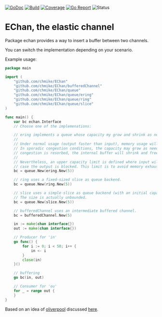 [![GoDoc](https://godoc.org/github.com/chmike/EChan?status.svg)](https://godoc.org/github.com/chmike/EChan)
[![Build](https://travis-ci.org/chmike/EChan.svg?branch=master)](https://travis-ci.org/chmike/EChan?branch=master)
[![Coverage](https://coveralls.io/repos/github/chmike/EChan/badge.svg?branch=master)](https://coveralls.io/github/chmike/EChan?branch=master)
[![Go Report](https://goreportcard.com/badge/github.com/chmike/EChan)](https://goreportcard.com/report/github.com/chmike/EChan)
![Status](https://img.shields.io/badge/status-stable-brightgreen.svg)

# EChan, the elastic channel

Package echan provides a way to insert a buffer between two channels.

You can switch the implementation depending on your scenario.

Example usage:

``` Go
package main

import (
	"github.com/chmike/EChan"
	"github.com/chmike/EChan/bufferedChannel"
	"github.com/chmike/EChan/queue"
	"github.com/chmike/EChan/queue/ering"
	"github.com/chmike/EChan/queue/ring"
	"github.com/chmike/EChan/queue/slice"
)

func main() {
	var bc echan.Interface
    // Choose one of the implemenations:

    // ering implements a queue whose capacity my grow and shrink as needed.
    //
    // Under normal usage (output faster than input), memory usage will be minimal.
    // In sporadic congestion conditions, the capacity may grow as needed. When the
    // congestion is resorbed, the internal buffer will shrink and free memory.
    //
    // Nevertheless, an upper capacity limit is defined where input will block in
    // case the output is blocked. This limit is to avoid memory exhaustion and
    bc = queue.New(ering.New(5))

    // ring uses a fixed-sized slice as queue backend.
    bc = queue.New(ring.New(5))

    // slice uses a simple slice as queue backend (with an initial capacity).
    // The size is actually unbounded.
	bc = queue.New(slice.New(5))

    // bufferedChannel uses an intermediate buffered channel.
	bc = bufferedChannel.New(5)

	in := make(chan interface{})
	out := make(chan interface{})

	// Producer for 'in'
	go func() {
		for i := 0; i < 50; i++ {
			in <- i
		}
		close(in)
	}()

	// buffering
	go bc(in, out)

	// Consumer for 'ou'
	for _ = range out {
	}
}

```

Based on an idea of [oliverpool](https://github.com/oliverpool) discussed [here](https://github.com/npat-efault/musings/issues/1#issuecomment-339889714).
